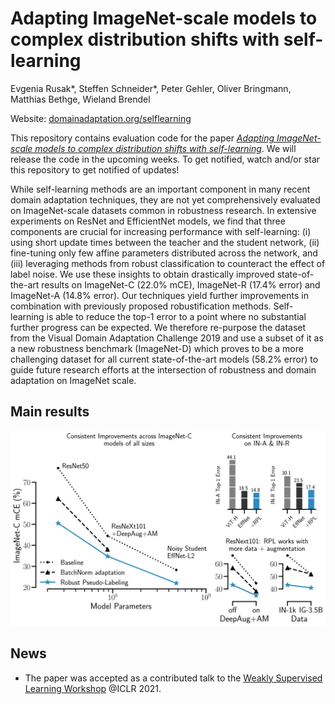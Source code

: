 # Adapting ImageNet-scale models to complex distribution shifts with self-learning

Evgenia Rusak*, Steffen Schneider*, Peter Gehler, Oliver Bringmann, Matthias Bethge, Wieland Brendel

Website: [domainadaptation.org/selflearning](https://domainadaptation.org/selflearning)

This repository contains evaluation code for the paper [*Adapting ImageNet-scale models to complex distribution shifts with self-learning*](https://arxiv.org/abs/2104.12928).
We will release the code in the upcoming weeks. To get notified, watch and/or star this repository to get notified of updates!

While self-learning methods are an important component in many recent domain adaptation techniques, they are not yet comprehensively evaluated on ImageNet-scale datasets common in robustness research. In extensive experiments on ResNet and EfficientNet models, we find that three components are crucial for increasing performance with self-learning: (i) using short update times between the teacher and the student network, (ii) fine-tuning only few affine parameters distributed across the network, and (iii) leveraging methods from robust classification to counteract the effect of label noise. We use these insights to obtain drastically improved state-of-the-art results on ImageNet-C (22.0% mCE), ImageNet-R (17.4% error) and ImageNet-A (14.8% error). Our techniques yield further improvements in combination with previously proposed robustification methods. Self-learning is able to reduce the top-1 error to a point where no substantial further progress can be expected. We therefore re-purpose the dataset from the Visual Domain Adaptation Challenge 2019 and use a subset of it as a new robustness benchmark (ImageNet-D) which proves to be a more challenging dataset for all current state-of-the-art models (58.2% error) to guide future research efforts at the intersection of robustness and domain adaptation on ImageNet scale.

## Main results

![Example Figure](./figures/overview.svg)

## News

- The paper was accepted as a contributed talk to the [Weakly Supervised Learning Workshop](https://weasul.github.io/) @ICLR 2021.
